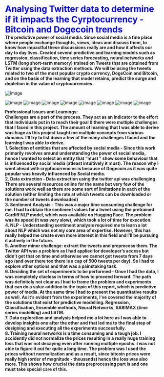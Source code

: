 <div style="padding: 0; margin: 0; line-height: 1.2;">
    <h1 style="margin: 0;"><b><font color='blue'> Analysing Twitter data to determine if it impacts the Cyrptocurrency - Bitcoin and Dogecoin trends</font></b></h1>
      <p style="margin: 0;"><b> The predictive power of social media. Since social media is a fine place where people exchange thoughts, views, ideas and discuss them, to know how impactful these discussions really are and how it affects our day to day lives. Created several predictive and learning models such as regression, classification, time series forecasting, neural networks and LSTM (long short-term memory) trained on Tweets that are obtained from Twitter using the data extraction methods. We will be using the tweets related to two of the most popular crypto currency, DogeCoin and Bitcoin, and on the basis of the learning that model retains, predict the surge and depletion in the value of cryptocurrencies.</b><br>
        
![image](https://github.com/user-attachments/assets/bedd0c11-0879-48b1-ba7e-c60427addeca)


  ![image](https://github.com/user-attachments/assets/7044fd2e-da69-4fe1-924e-1d5a514718e4)                    ![image](https://github.com/user-attachments/assets/547a3c58-37b5-4129-a2fd-28984c43bfd2)
![image](https://github.com/user-attachments/assets/42de93c6-887b-47c0-9f6d-99b5bb2eb215)
![image](https://github.com/user-attachments/assets/dfabad85-2c0c-4de3-b956-efd9c550a86d)
![image](https://github.com/user-attachments/assets/fa8b213f-fc29-4d2f-8a41-55190d2f76cc)
![image](https://github.com/user-attachments/assets/3c535dba-3a38-4c5b-822e-df685f2ae0b3)
![image](https://github.com/user-attachments/assets/000dc1dc-2812-4ca7-9bdf-fdb61189edf5)
![image](https://github.com/user-attachments/assets/f13c66f1-562a-4886-89ce-c5b9bff67553)
<p style="margin: 0;"><b> 
Professional Issues and Learnings:</b><br>
<p style="margin: 0;"><b> Challenges are a part of the process. They act as an indicator to the effort that individuals put in to reach their goal & there were multiple challenges that I faced in this project. The amount of learning that I was able to derive was huge as this project taught me multiple concepts from various domains. I’ll try to list down a few of the many challenges I faced and
the learning I was able to derive.</b><br>
<p style="margin: 0;"><b>1. Selection of entities that are affected by social media - Since this work primarily revolves around understanding the power of social media, hence I wanted to select an entity that “must ” show some behaviour that is influenced by social media (atleast intuitively it must). The reason why I went ahead with cryptocurrencies is because of Dogecoin as it was quite popular was heavily influenced by Social media.</b><br>
<p style="margin: 0;"><b>2. Data extraction - Data extraction using the twitter api was challenging. There are several resources online for the same but very few of the solutions work well as there are some sort of limitations in each of the solution (either limiting the rate at which tweets can be downloaded or the number of tweets downloaded)</b><br>
<p style="margin: 0;"><b>3. Sentiment Analysis - This was a major time consuming challenge for me. I had to obtain the sentiment values for a tweet using the pretrained Cardiff NLP model, which was available on Hugging Face. The problem was its speed (it was very slow), which took a lot of time for execution.</b><br>
<p style="margin: 0;"><b>4. NLP - Understanding sentiment analysis required me to learn a lot about NLP which was not my core area of expertise. However, this has really helped me create even more interest in this field and I’ll be pursuing it actively in the future.</b><br>
<p style="margin: 0;"><b>5. Another minor challenge: extract the tweets and preprocess them. The Twitter API was a problem as I had applied for developer’s access but didn’t get that on time and otherwise we cannot get tweets from 7 days ago (and over there too there is a cap of 500 tweets per day). So I had to explore other options and that was a painstaking task.</b><br>
<p style="margin: 0;"><b>6. Deciding the set of experiments to be performed - Once I had the data, I was completely clueless in terms of how to proceed forward. The path was definitely not clear as I had to frame the problem and experiments that can do a value addition to the topic of this report, which is predictive power of media. At the same time I had to present the quantitative results as well. As it’s evident from the experiments, I’ve covered the majority of the solutions that exist for predictive modelling. Regression, Classification, Ensemble methods, Neural Networks, SARIMAX (time series modelling) and LSTM.</b><br>
<p style="margin: 0;"><b>7. Data exploration and analysis helped me a lot here as I was able to develop insights one after the other and that led me to the final step of designing and executing all the experiments successfully.</b><br>
<p style="margin: 0;"><b>8. Training neural networks is a time consuming and a tough job. I accidently did not normalize the prices resulting in a really huge training loss that was not decaying even after running multiple epochs. I was not able to figure it out for quite a long time. The problem was I used the prices without normalization and as a result, since bitcoin prices were really high (order of magnitude - thousands) hence the loss was also more. This shows how crucial the data preprocessing part is and one must take special care of this.</b><br>

  



